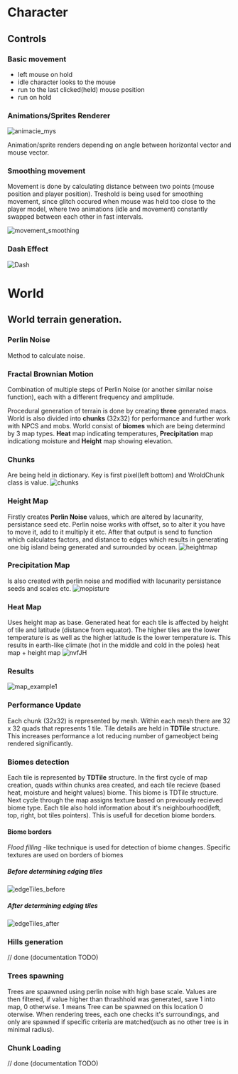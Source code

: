 # Character

## Controls

### Basic movement

- left mouse on hold
- idle character looks to the mouse
- run to the last clicked(held) mouse position
- run on hold


### Animations/Sprites Renderer

![animacie_mys](https://user-images.githubusercontent.com/72377071/128131939-9c1299e2-f0fb-4990-ba60-8d24d8816a15.jpg)

Animation/sprite renders depending on angle between horizontal vector and mouse vector.

### Smoothing movement

Movement is done by calculating distance between two points (mouse position and player position). Treshold is being used for smoothing movement, since glitch occured when mouse was held too close to the player model, where two animations (idle and movement) constantly swapped between each other in fast intervals.

![movement_smoothing](https://user-images.githubusercontent.com/72377071/128168117-be84ba22-b298-4069-a167-e24e5cc95aab.jpg)

### Dash Effect

![Dash](https://user-images.githubusercontent.com/72377071/128591123-5d39874a-7e22-419a-9192-acdcc7097bb5.jpg)

# World

## World terrain generation.

### Perlin Noise
Method to calculate noise.

### Fractal Brownian Motion
Combination of multiple steps of Perlin Noise (or another similar noise function), each with a different frequency and amplitude.

Procedural generation of terrain is done by creating **three** generated maps. World is also divided into **chunks** (32x32) for performance and further work with NPCS and mobs.
World consist of **biomes** which are being determind by 3 map types. **Heat** map indicating temperatures, **Precipitation** map indicationg moisture and **Height** map showing elevation. 

### Chunks

Are being held in dictionary. Key is first pixel(left bottom) and WroldChunk class is value.
![chunks](https://user-images.githubusercontent.com/72377071/133770797-4ebfa2f6-3db4-4a5a-9c38-1826c6fa6840.jpg)


### Height Map

Firstly creates **Perlin Noise** values, which are altered by lacunarity, persistance seed etc. Perlin noise works with offset, so to alter it you have to move it, add to it multiply it etc. After that output is send to function which calculates factors, and distance to edges which results in generating one big island being generated and surrounded by ocean.
![heightmap](https://user-images.githubusercontent.com/72377071/133771420-5605fd4f-dce8-4230-aee0-42a9855e3290.png)

### Precipitation Map

Is also created with perlin noise and modified with lacunarity persistance seeds and scales etc.
![mopisture](https://user-images.githubusercontent.com/72377071/133771458-63067ee3-cb6e-4b27-a1b2-b7730131ca97.png)

### Heat Map

Uses height map as base. Generated heat for each tile is affected by height of tile and latitude (distance from equator). The higher tiles are the lower temperature is as well as the higher latitude is the lower temperature is. This results in earth-like climate (hot in the middle and cold in the poles)
heat map + height map
![nvfJH](https://user-images.githubusercontent.com/72377071/133771960-2f351e33-13ea-4401-ae65-ff3f6dc7c727.png)

### Results

![map_example1](https://user-images.githubusercontent.com/72377071/133772021-5e0b3360-0f80-4272-8469-ccdf4ce3a8ba.jpg)

### Performance Update
Each chunk (32x32) is represented by mesh. Within each mesh there are 32 x 32 quads that represents 1 tile. Tile details are held in **TDTile** structure. This increases performance a lot reducing number of gameobject being rendered significantly. 

### Biomes detection
Each tile is represented by **TDTile** structure. In the first cycle of map creation, quads within chunks area created, and each tile recieve (based heat, moisture and height values) biome. This biome is TDTile structure. Next cycle through the map assigns texture based on previously recieved biome type. Each tile also hold information about it's neighbourhood(left, top, right, bot tiles pointers). This is usefull for decetion biome borders.

#### Biome borders
*Flood filling* -like technique is used for detection of biome changes. Specific textures are used on borders of biomes

##### Before determining edging tiles
![edgeTiles_before](https://user-images.githubusercontent.com/72377071/135444988-3a01b13b-3b1f-4c99-b292-9f74cb0ebeb4.jpg)

##### After determining edging tiles
![edgeTiles_after](https://user-images.githubusercontent.com/72377071/135444993-62e02576-e10d-40bb-ab9c-d15d9b95d28d.jpg)

### Hills generation
 // done (documentation TODO)

### Trees spawning
Trees are spaawned using perlin noise with high base scale. Values are then filtered, if value higher than thrashhold was generated, save 1 into map, 0 otherwise. 1 means Tree can be spawned on this location 0 oterwise. When rendering trees, each one checks it's surroundings, and only are spawned if specific criteria are matched(such as no other tree is in minimal radius).
### Chunk Loading
 // done (documentation TODO)